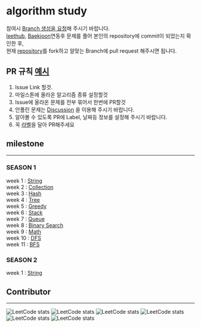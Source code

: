 # algorithm study
참여시 [Branch 생성을 요청](https://www.junnyland.com/til/computer-science/algorithm)해 주시기 바랍니다.  
[leethub](https://chrome.google.com/webstore/detail/leethub/aciombdipochlnkbpcbgdpjffcfdbggi), [Baekjoon](https://chrome.google.com/webstore/detail/%EB%B0%B1%EC%A4%80%ED%97%88%EB%B8%8Cbaekjoonhub/ccammcjdkpgjmcpijpahlehmapgmphmk)연동후 문제를 풀어 본인의 repository에 commit이 되었는지 확인한 후,  
현재 [repository](https://github.com/I-JUNNYLAND-I/algorithm/fork)를 fork하고 알맞는 Branch에 pull request 해주시면 됩니다.

## PR 규칙 **[예시](https://github.com/I-JUNNYLAND-I/algorithm/pull/3)**
1. Issue Link 할것.
2. 마일스톤에 올라온 알고리즘 종류 설정할것
3. Issue에 올라온 문제를 전부 묶어서 한번에 PR할것
4. 안풀린 문제는 [Discussion](https://github.com/I-JUNNYLAND-I/algorithm/discussions/14) 을 이용해 주시기 바랍니다.
5. 알아볼 수 있도록 PR에 Label, 날짜등 정보를 설정해 주시기 바랍니다.  
6. 꼭 [라벨](https://github.com/I-JUNNYLAND-I/algorithm/labels)을 달아 PR해주세요
## milestone
---

### SEASON 1
week 1 : [String](https://github.com/I-JUNNYLAND-I/algorithm/milestone/1)  
week 2 : [Collection](https://github.com/I-JUNNYLAND-I/algorithm/milestone/2)  
week 3 : [Hash](https://github.com/I-JUNNYLAND-I/algorithm/milestone/3)  
week 4 : [Tree](https://github.com/I-JUNNYLAND-I/algorithm/milestone/4)  
week 5 : [Greedy](https://github.com/I-JUNNYLAND-I/algorithm/milestone/5)  
week 6 : [Stack](https://github.com/I-JUNNYLAND-I/algorithm/milestone/6)  
week 7 : [Queue](https://github.com/I-JUNNYLAND-I/algorithm/milestone/7)  
week 8 : [Binary Search](https://github.com/I-JUNNYLAND-I/algorithm/milestone/8)  
week 9 : [Math](https://github.com/I-JUNNYLAND-I/algorithm/milestone/9)  
week 10 : [DFS](https://github.com/I-JUNNYLAND-I/algorithm/milestone/10)  
week 11 : [BFS](https://github.com/I-JUNNYLAND-I/algorithm/milestone/11)
### SEASON 2
week 1 : [String](https://github.com/I-JUNNYLAND-I/algorithm/milestone/12)  

## Contributor
---

![LeetCode stats](https://leetcode-stats-six.vercel.app/?username=LeeChangHee&theme=dark)
![LeetCode stats](https://leetcode-stats-six.vercel.app/?username=jwahn&theme=dark)
![LeetCode stats](https://leetcode-stats-six.vercel.app/?username=wjwan0&theme=dark)
![LeetCode stats](https://leetcode-stats-six.vercel.app/?username=QuiD_X&theme=dark)
![LeetCode stats](https://leetcode-stats-six.vercel.app/?username=jennachoi27&theme=dark)
![LeetCode stats](https://leetcode-stats-six.vercel.app/?username=vjvl95&theme=dark)

